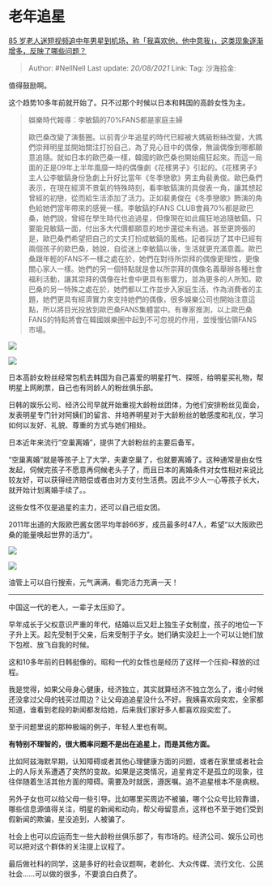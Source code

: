 # 老年追星
[85 岁老人迷短视频追中年男星到机场，称「我喜欢他，他中意我」，这类现象逐渐增多，反映了哪些问题？](https://www.zhihu.com/question/426683956/answer/1536416590)

> Author: #NellNell
> Last update: *20/08/2021*
> Link:
> Tag:
> 沙海拾金:

值得鼓励啊。

这个趋势10多年前就开始了。只不过那个时候以日本和韩国的高龄女性为主。

> 娛樂時代報導：李敏鎬的70%FANS都是家庭主婦
>
> 歐巴桑改變了演藝圈。以前青少年追星的時代已經被大媽級粉絲改變，大媽們崇拜明星並開始關注打扮自己，為了見心目中的偶像，無論偶像到哪都願意追隨。就如日本的歐巴桑一樣，韓國的歐巴桑也開始瘋狂起來。而這一局面的正是09年上半年風靡一時的偶像劇《花樣男子》引起的。《花樣男子》主人公李敏鎬身份急劇上升好比當年《冬季戀歌》男主角裴勇俊。歐巴桑們表示，在現在經濟不景氣的特殊時刻，看李敏鎬演的具俊表一角，讓其想起曾經的初戀，從而給生活添加了活力。正如裴勇俊在《冬季戀歌》飾演的角色給她們當年帶來的感覺一樣。李敏鎬的FANS CLUB會員70%都是歐巴桑，她們說，曾經在學生時代也追過星，但像現在如此瘋狂地追隨敏鎬，只要能見敏鎬一面，付出多大代價都願意的地步還從未有過。甚至更誇張的是，歐巴桑們希望把自己的丈夫打扮成敏鎬的風格。記者採訪了其中已經有兩個孩子的歐巴桑，她說，自從迷上李敏鎬以後，生活就更充滿意義。歐巴桑跟年輕的FANS不一樣之處在於，她們在對待所崇拜的偶像更理性，更像關心家人一樣。她們的另一個特點就是會以所崇拜的偶像名義舉辦各種社會福利活動，讓其崇拜的偶像在社會中更具有影響力，並為更多的人所知。歐巴桑的另一特殊之處在於，她們都以工作並步入家庭生活，作為消費者的主題，她們更具有經濟實力來支持她們的偶像，很多娛樂公司也開始注意這點，所以將目光投放到歐巴桑FANS集體當中。有專家推測，以上歐巴桑FANS的特點將會在韓國娛樂圈中起到不可忽視的作用，並慢慢佔領FANS市場。

![](https://pic1.zhimg.com/50/v2-3b2856c66baf1ff3bffd540cc723077a_720w.jpg?source=c8b7c179)

![](https://pic1.zhimg.com/80/v2-3b2856c66baf1ff3bffd540cc723077a_720w.jpg?source=c8b7c179)

日本高龄女粉丝经常包机去韩国为自己喜爱的明星打气、探班，给明星买礼物，帮明星上网刷票，自己也有同龄人的粉丝俱乐部。

日韩的娱乐公司、经济公司早就开始重视大龄粉丝团体，为他们安排粉丝见面会，发表明星专门针对阿姨们的留言、并培养明星对于大龄粉丝的敏感度和礼仪，学习如何以友好、礼貌、尊重的方式与她们相处。

日本近年来流行“空巢离婚”，提供了大龄粉丝的主要后备军。

“空巢离婚”就是等孩子上了大学，夫妻空巢了，也就要离婚了。这种通常是由女性发起，伺候完孩子不愿意再伺候老头子了，而且日本的离婚条件对女性相对来说比较友好，可以获得经济赔偿或者由对方支付生活费。因此不少人一心等孩子长大，就开始计划离婚手续了。。

这些女性不仅是追星的主力，还可以自己组女团。

2011年出道的大阪欧巴酱女团平均年龄66岁，成员最多时47人，希望“以大阪欧巴桑的能量唤起世界的活力”。

![](https://pic1.zhimg.com/50/v2-f76189fffb776185ac73dd11bd0d91f6_720w.jpg?source=c8b7c179)

![](https://pic1.zhimg.com/80/v2-f76189fffb776185ac73dd11bd0d91f6_720w.jpg?source=c8b7c179)

油管上可以自行搜索，元气满满，看完活力充满一天！

---

中国这一代的老人，一辈子太压抑了。

早年成长于父权意识严重的年代，结婚以后又赶上独生子女制度，孩子的地位一下子升上天。起先受制于父亲，后来受制于子女。她们确实没赶上一个可以让她们放下包袱、放飞自我的时候。

这和10多年前的日韩挺像的。昭和一代的女性也是经历了这样一个压抑-释放的过程。

我是觉得，如果父母身心健康，经济独立，其实就算经济不独立怎么了，谁小时候还没拿过父母的钱买过周边？让父母追追星没什么不好。我姨喜欢段奕宏，全家都知道，谁看到老段的新闻都发给她，后来我们家好多人都喜欢段奕宏了。

至于问题里说的那种极端的例子，年轻人里也有啊。

**有特别不理智的，很大概率问题不是出在追星上，而是其他方面。**

比如阿兹海默早期，认知障碍或者其他心理健康方面的问题，或者在家里或者社会上的人际关系遭遇了突然的变故。如果是这类情况，追星肯定不是孤立的现象，往往伴随着生活其他方面的障碍。需要及时就医，遵医嘱。追不追星根本不是病根。

另外子女也可以给父母一些引导。比如哪里买周边不被骗，哪个公众号比较靠谱，哪些信息源值得关注，明星的新闻和动向，帮父母留意点，这样也不至于她们受到假新闻的欺骗，星没追到，人被骗了。

社会上也可以应运而生一些大龄粉丝俱乐部了，有市场的。经济公司、娱乐公司也可以把对这个群体的关注提上议程了。

最后做社科的同学，这是多好的社会议题啊，老龄化、大众传媒、流行文化、公民社会……可以做的很多，不要浪白白费了。
